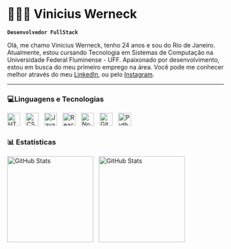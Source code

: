 # 👨🏻‍💻 Vinicius Werneck
**`Desenvolvedor FullStack`**

Olá, me chamo Vinicius Werneck, tenho 24 anos e sou do Rio de Janeiro.
Atualmente, estou cursando Tecnologia em Sistemas de Computação na Universidade Federal Fluminense - UFF. Apaixonado por desenvolvimento, estou em busca do meu primeiro emprego na área. Você pode me conhecer melhor através do meu [LinkedIn](https://www.linkedin.com/in/v-werneck/), ou pelo [Instagram](https://www.instagram.com/wern7ck/).

---

### 💻Linguagens e Tecnologias
 <img
   align="left" 
   alt="HTML"
   title="HTML" 
   width="30px" 
   style="padding-right: 10px;" 
   src="https://cdn.jsdelivr.net/gh/devicons/devicon@latest/icons/html5/html5-original.svg" 
/>

<img 
    align="left" 
    alt="CSS" 
    title="CSS"
    width="30px" 
    style="padding-right: 10px;" 
    src="https://cdn.jsdelivr.net/gh/devicons/devicon@latest/icons/css3/css3-original.svg" 
/>

<img 
    align="left" 
    alt="JavaScript" 
    title="JavaScript"
    width="30px" 
    style="padding-right: 10px;" 
    src="https://cdn.jsdelivr.net/gh/devicons/devicon@latest/icons/javascript/javascript-original.svg" 
/>

<img 
    align="left" 
    alt="React"
    title="React" 
    width="30px" 
    style="padding-right: 10px;" 
    src="https://cdn.jsdelivr.net/gh/devicons/devicon@latest/icons/react/react-original.svg" 
/>

<img 
    align="left" 
    alt="Nodejs" 
    title="Nodejs"
    width="30px" 
    style="padding-right: 10px;" 
    src="https://cdn.jsdelivr.net/gh/devicons/devicon@latest/icons/nodejs/nodejs-original.svg" 
/>

<img 
    align="left" 
    alt="Git" 
    title="Git"
    width="30px" 
    style="padding-right: 10px;" 
    src="https://cdn.jsdelivr.net/gh/devicons/devicon@latest/icons/git/git-original.svg" 
/>

<img 
    align="left" 
    alt="Python" 
    title="Python"
    width="30px" 
    style="padding-right: 10px;" 
    src="https://cdn.jsdelivr.net/gh/devicons/devicon@latest/icons/python/python-original.svg" 
/>

<br/>
<br/>

### 📊 Estatísticas

<p>

<img 
    align="left" 
    alt="GitHub Stats" 
    height="200"
    style="padding-right: 10px;" 
    src="https://github-readme-stats.vercel.app/api?username=v-werneck&show_icons=true&theme=merko&include_all_commits=true&locale=pt-br" 
/>

<img 
    align="left" 
    alt="GitHub Stats" 
    height="200"
    src="https://github-readme-stats.vercel.app/api/top-langs/?username=v-werneck&theme=merko&include_all_commits=true&locale=pt-br&layout=compact&custom_title=Tecnologias&langs_count=9"
/>

</p>
